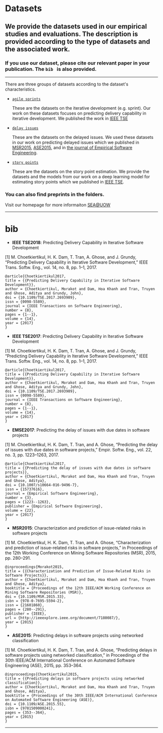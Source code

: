 # Datasets 

## We provide the datasets used in our empirical studies and evaluations. The description is provided according to the type of datasets and the associated work.

### If you use our dataset, please cite our relevant paper in your publication. The ```bib ``` is also provided.

 * * *

There are three groups of datasets according to the dataset's characteristics. 

* [```agile sprints```](https://github.com/SEAnalytics/datasets/tree/master/agile%20sprints)
   
    These are the datasets on the iterative development (e.g. sprint). Our work on these datasets focuses on predicting delivery capability in iterative development. We published the work in [IEEE TSE](http://ieeexplore.ieee.org/document/7898472/)

* [```delay issues```](https://github.com/SEAnalytics/datasets/tree/master/delayed%20issues)

    These are the datasets on the delayed issues. We used these datasets in our work on predicting delayed issues which we published in [MSR2015](http://ieeexplore.ieee.org/document/7180087/), [ASE2015](http://dl.acm.org/citation.cfm?id=2916265), and in [the journal of Empirical Software Engineering](https://link.springer.com/article/10.1007%2Fs10664-016-9496-7). 

* [```story points```](https://github.com/SEAnalytics/datasets/tree/master/storypoint)

    These are the datasets on the story point estimation. We provide the datasets and the models from our work on a deep learning model for estimating story points which we published in [IEEE TSE](http://ieeexplore.ieee.org/document/8255666/). 


### You can also find preprints in the folders.
Visit our homepage for more informaiton [SEA@UOW](https://seanalytics.github.io/)

 * * *

 # bib

- **IEEE TSE2018**: Predicting Delivery Capability in Iterative Software Development

[1] M. Choetkiertikul, H. K. Dam, T. Tran, A. Ghose, and J. Grundy, “Predicting Delivery Capability in Iterative Software Development,” IEEE Trans. Softw. Eng., vol. 14, no. 8, pp. 1–1, 2017.

```
@article{Choetkiertikul2017,
title = {{Predicting Delivery Capability in Iterative Software Development}},
author = {Choetkiertikul, Morakot and Dam, Hoa Khanh and Tran, Truyen and Ghose, Aditya and Grundy, John},
doi = {10.1109/TSE.2017.2693989},
issn = {0098-5589},
journal = {IEEE Transactions on Software Engineering},
number = {8},
pages = {1--1},
volume = {14},
year = {2017}
}
```


- **IEEE TSE2017**: Predicting Delivery Capability in Iterative Software Development

[1] M. Choetkiertikul, H. K. Dam, T. Tran, A. Ghose, and J. Grundy, “Predicting Delivery Capability in Iterative Software Development,” IEEE Trans. Softw. Eng., vol. 14, no. 8, pp. 1–1, 2017.

```
@article{Choetkiertikul2017,
title = {{Predicting Delivery Capability in Iterative Software Development}},
author = {Choetkiertikul, Morakot and Dam, Hoa Khanh and Tran, Truyen and Ghose, Aditya and Grundy, John},
doi = {10.1109/TSE.2017.2693989},
issn = {0098-5589},
journal = {IEEE Transactions on Software Engineering},
number = {8},
pages = {1--1},
volume = {14},
year = {2017}
}
```

- **EMSE2017**: Predicting the delay of issues with due dates in software projects

[1] M. Choetkiertikul, H. K. Dam, T. Tran, and A. Ghose, “Predicting the delay of issues with due dates in software projects,” Empir. Softw. Eng., vol. 22, no. 3, pp. 1223–1263, 2017.
```
@article{Choetkiertikul2017,
title = {{Predicting the delay of issues with due dates in software projects}},
author = {Choetkiertikul, Morakot and Dam, Hoa Khanh and Tran, Truyen and Ghose, Aditya},
doi = {10.1007/s10664-016-9496-7},
issn = {15737616},
journal = {Empirical Software Engineering},
number = {3},
pages = {1223--1263},
publisher = {Empirical Software Engineering},
volume = {22},
year = {2017}
}
```


- **MSR2015**: Characterization and prediction of issue-related risks in software projects

[1] M. Choetkiertikul, H. K. Dam, T. Tran, and A. Ghose, “Characterization and prediction of issue-related risks in software projects,” in Proceedings of the 12th Working Conference on Mining Software Repositories (MSR), 2015, pp. 280–291.
```
@inproceedings{Morakot2015,
title = {{Characterization and Prediction of Issue-Related Risks in Software Projects}},
author = {Choetkiertikul, Morakot and Dam, Hoa Khanh and Tran, Truyen and Ghose, Aditya},
booktitle = {Proceedings of the 12th IEEE/ACM Working Conference on Mining Software Repositories (MSR)},
doi = {10.1109/MSR.2015.33},
isbn = {978-0-7695-5594-2},
issn = {21601860},
pages = {280--291},
publisher = {IEEE},
url = {http://ieeexplore.ieee.org/document/7180087/},
year = {2015}
}
```

- **ASE2015**: Predicting delays in software projects using networked classification

[1] M. Choetkiertikul, H. K. Dam, T. Tran, and A. Ghose, “Predicting delays in software projects using networked classification,” in Proceedings of the 30th IEEE/ACM International Conference on Automated Software Engineering (ASE), 2015, pp. 353–364.
```
@inproceedings{Choetkiertikul2015,
title = {{Predicting delays in software projects using networked classification}},
author = {Choetkiertikul, Morakot and Dam, Hoa Khanh and Tran, Truyen and Ghose, Aditya},
booktitle = {Proceedings of the 30th IEEE/ACM International Conference on Automated Software Engineering (ASE)},
doi = {10.1109/ASE.2015.55},
isbn = {9781509000241},
pages = {353--364},
year = {2015}
}
```

* * *


